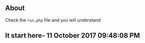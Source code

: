 ## About
Check the `run.php` file and you will understand

## It start here- 11 October 2017 09:48:08 PM
